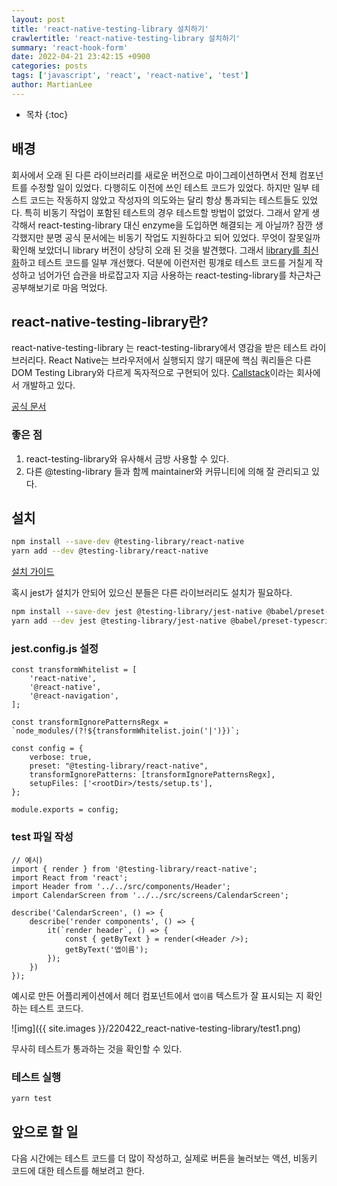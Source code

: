 ```yaml
---
layout: post
title: 'react-native-testing-library 설치하기'
crawlertitle: 'react-native-testing-library 설치하기'
summary: 'react-hook-form'
date: 2022-04-21 23:42:15 +0900
categories: posts
tags: ['javascript', 'react', 'react-native', 'test']
author: MartianLee
---
```


- 목차
  {:toc}

## 배경

회사에서 오래 된 다른 라이브러리를 새로운 버전으로 마이그레이션하면서 전체 컴포넌트를 수정할 일이 있었다. 다행히도 이전에 쓰인 테스트 코드가 있었다. 하지만 일부 테스트 코드는 작동하지 않았고 작성자의 의도와는 달리 항상 통과되는 테스트들도 있었다. 특히 비동기 작업이 포함된 테스트의 경우 테스트할 방법이 없었다. 그래서 얕게 생각해서 react-testing-library 대신 enzyme을 도입하면 해결되는 게 아닐까? 잠깐 생각했지만 분명 공식 문서에는 비동기 작업도 지원하다고 되어 있었다. 무엇이 잘못일까 확인해 보았더니 library 버전이 상당히 오래 된 것을 발견했다. 그래서 [library를 최신화](https://callstack.github.io/react-native-testing-library/docs/migration-v7/)하고 테스트 코드를 일부 개선했다. 덕분에 이런저런 핑걔로 테스트 코드를 거칠게 작성하고 넘어가던 습관을 바로잡고자 지금 사용하는 react-testing-library를 차근차근 공부해보기로 마음 먹었다.

## react-native-testing-library란?

react-native-testing-library 는 react-testing-library에서 영감을 받은 테스트 라이브러리다. React Native는 브라우저에서 실행되지 않기 때문에 핵심 쿼리들은 다른 DOM Testing Library와 다르게 독자적으로 구현되어 있다. [Callstack](https://www.callstack.com/open-source?utm_source=testing-library.com&utm_medium=referral&utm_campaign=react-native-testing-library)이라는 회사에서 개발하고 있다.

[공식 문서](https://testing-library.com/docs/react-native-testing-library/intro)

### 좋은 점

1. react-testing-library와 유사해서 금방 사용할 수 있다.
2. 다른 @testing-library 들과 함께 maintainer와 커뮤니티에 의해 잘 관리되고 있다.

## 설치

```bash
npm install --save-dev @testing-library/react-native
yarn add --dev @testing-library/react-native
```

[설치 가이드](https://testing-library.com/docs/react-native-testing-library/setup)

혹시 jest가 설치가 안되어 있으신 분들은 다른 라이브러리도 설치가 필요하다.

```bash
npm install --save-dev jest @testing-library/jest-native @babel/preset-typescript
yarn add --dev jest @testing-library/jest-native @babel/preset-typescript
```

### jest.config.js 설정

```
const transformWhitelist = [
    'react-native',
    '@react-native',
    '@react-navigation',
];

const transformIgnorePatternsRegx = `node_modules/(?!${transformWhitelist.join('|')})`;

const config = {
    verbose: true,
    preset: "@testing-library/react-native",
    transformIgnorePatterns: [transformIgnorePatternsRegx],
    setupFiles: ['<rootDir>/tests/setup.ts'],
};

module.exports = config;
```

### test 파일 작성

```
// 예시)
import { render } from '@testing-library/react-native';
import React from 'react';
import Header from '../../src/components/Header';
import CalendarScreen from '../../src/screens/CalendarScreen';

describe('CalendarScreen', () => {
    describe('render components', () => {
        it(`render header`, () => {
            const { getByText } = render(<Header />);
            getByText('앱이름');
        });
    })
});
```

예시로 만든 어플리케이션에서 헤더 컴포넌트에서 `앱이름` 텍스트가 잘 표시되는 지 확인하는 테스트 코드다.

![img]({{ site.images }}/220422_react-native-testing-library/test1.png)

무사히 테스트가 통과하는 것을 확인할 수 있다.

### 테스트 실행

```bash
yarn test
```

## 앞으로 할 일

다음 시간에는 테스트 코드를 더 많이 작성하고, 실제로 버튼을 눌러보는 액션, 비동키 코드에 대한 테스트를 해보려고 한다.
